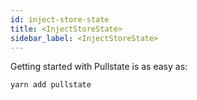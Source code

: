 ```yaml
---
id: inject-store-state
title: <InjectStoreState>
sidebar_label: <InjectStoreState>
---
```


Getting started with Pullstate is as easy as:

```powershell
yarn add pullstate
```
